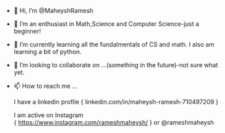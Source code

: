 - 👋 Hi, I’m @MaheyshRamesh
- 👀 I’m an enthusiast in Math,Science and Computer Science-just a beginner! 
- 🌱 I’m currently learning all the fundalmentals of CS and math. I also am learning a bit of python. 
- 💞️ I’m looking to collaborate on ...(something in the future)-not sure what yet. 
- 📫 How to reach me ...

  I have a linkedin profile 
  { linkedin.com/in/maheysh-ramesh-710497209 } 
  
  
  I am active on Instagram  
  { https://www.instagram.com/rameshmaheysh/ } or @rameshmaheysh 
  

<!---
MaheyshRamesh/MaheyshRamesh is a ✨ special ✨ repository because its `README.md` (this file) appears on your GitHub profile.
You can click the Preview link to take a look at your changes.
--->
